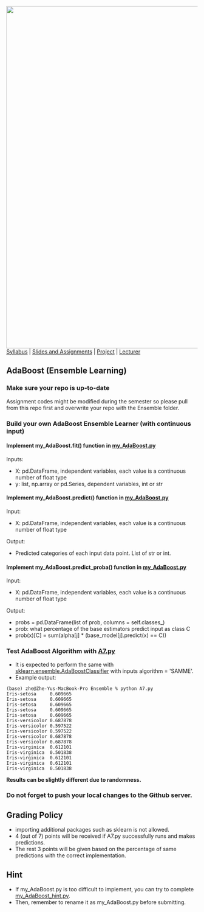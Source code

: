 [<img width=900 src="https://github.com/hil-se/fds/blob/master/img/title.png?raw=yes">](https://github.com/hil-se/fds/blob/master/README.md)   
[Syllabus](https://github.com/hil-se/fds/blob/master/README.md) |
[Slides and Assignments](https://github.com/hil-se/fds/blob/master/assignments/README.md) |
[Project](https://github.com/hil-se/fds/blob/master/assignments/project.md) |
[Lecturer](http://zhe-yu.github.io) 

## AdaBoost (Ensemble Learning)

### Make sure your repo is up-to-date

Assignment codes might be modified during the semester so please pull from this repo first and overwrite your repo with the Ensemble folder. 

### Build your own AdaBoost Ensemble Learner (with continuous input)

#### Implement my_AdaBoost.fit() function in [my_AdaBoost.py](https://github.com/hil-se/fds/blob/master/assignments/Ensemble/my_AdaBoost.py)
Inputs:
- X: pd.DataFrame, independent variables, each value is a continuous number of float type
- y: list, np.array or pd.Series, dependent variables, int or str

#### Implement my_AdaBoost.predict() function in [my_AdaBoost.py](https://github.com/hil-se/fds/blob/master/assignments/Ensemble/my_AdaBoost.py)
Input:
- X: pd.DataFrame, independent variables, each value is a continuous number of float type

Output:
- Predicted categories of each input data point. List of str or int.

#### Implement my_AdaBoost.predict_proba() function in [my_AdaBoost.py](https://github.com/hil-se/fds/blob/master/assignments/Ensemble/my_AdaBoost.py)
Input:
- X: pd.DataFrame, independent variables, each value is a continuous number of float type

Output:
- probs = pd.DataFrame(list of prob, columns = self.classes_)
- prob: what percentage of the base estimators predict input as class C
- prob(x)[C] = sum(alpha[j] * (base_model[j].predict(x) == C))

### Test AdaBoost Algorithm with [A7.py](https://github.com/hil-se/fds/blob/master/assignments/Ensemble/A7.py)

 - It is expected to perform the same with [sklearn.ensemble.AdaBoostClassifier](https://scikit-learn.org/stable/modules/generated/sklearn.ensemble.AdaBoostClassifier.html) with inputs algorithm = 'SAMME'.
 - Example output:
 ```
 (base) zhe@Zhe-Yus-MacBook-Pro Ensemble % python A7.py 
Iris-setosa     0.609665
Iris-setosa     0.609665
Iris-setosa     0.609665
Iris-setosa     0.609665
Iris-setosa     0.609665
Iris-versicolor 0.687878
Iris-versicolor 0.597522
Iris-versicolor 0.597522
Iris-versicolor 0.687878
Iris-versicolor 0.687878
Iris-virginica  0.612101
Iris-virginica  0.501838
Iris-virginica  0.612101
Iris-virginica  0.612101
Iris-virginica  0.501838
 ```
**Results can be slightly different due to randomness.**

### Do not forget to push your local changes to the Github server.

 
## Grading Policy
 - importing additional packages such as sklearn is not allowed.
 - 4 (out of 7) points will be received if A7.py successfully runs and makes predictions.
 - The rest 3 points will be given based on the percentage of same predictions with the correct implementation.
 

## Hint
 - If my_AdaBoost.py is too difficult to implement, you can try to complete [my_AdaBoost_hint.py](https://github.com/hil-se/fds/blob/master/assignments/Ensemble/my_AdaBoost_hint.py).
 - Then, remember to rename it as my_AdaBoost.py before submitting. 
